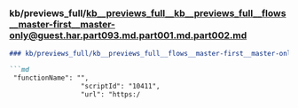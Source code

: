 ### kb/previews_full/kb__previews_full__kb__previews_full__flows__master-first__master-only@guest.har.part093.md.part001.md.part002.md

```md
### kb/previews_full/kb__previews_full__flows__master-first__master-only@guest.har.part093.md.part001.md (part 002)

```md
 "functionName": "",
                  "scriptId": "10411",
                  "url": "https:/
```

```

```
